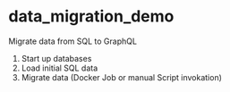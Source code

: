 # data_migration_demo
Migrate data from SQL to GraphQL


1. Start up databases
2. Load initial SQL data
3. Migrate data (Docker Job or manual Script invokation)
